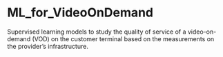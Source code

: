 # ML_for_VideoOnDemand
Supervised learning models to study the quality of service of a video-on-demand (VOD) on the customer terminal based on the measurements on the provider’s infrastructure.
